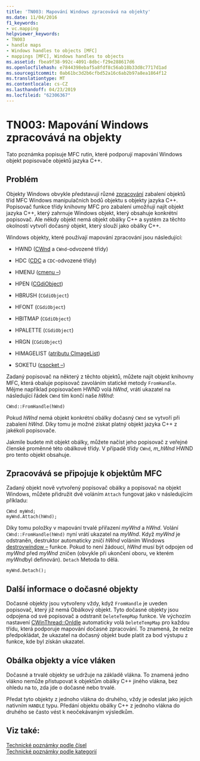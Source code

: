 ```yaml
---
title: 'TN003: Mapování Windows zpracovává na objekty'
ms.date: 11/04/2016
f1_keywords:
- vc.mapping
helpviewer_keywords:
- TN003
- handle maps
- Windows handles to objects [MFC]
- mappings [MFC], Windows handles to objects
ms.assetid: fbea9f38-992c-4091-8dbc-f29e288617d6
ms.openlocfilehash: e7844398ebaf5a8fdf8c56ab18b33d8c7717d1ad
ms.sourcegitcommit: 0ab61bc3d2b6cfbd52a16c6ab2b97a8ea1864f12
ms.translationtype: MT
ms.contentlocale: cs-CZ
ms.lasthandoff: 04/23/2019
ms.locfileid: "62306367"
---
```

# <a name="tn003-mapping-of-windows-handles-to-objects"></a>TN003: Mapování Windows zpracovává na objekty

Tato poznámka popisuje MFC rutin, které podporují mapování Windows objekt popisovače objektů jazyka C++.

## <a name="the-problem"></a>Problém

Objekty Windows obvykle představují různé [zpracování](/windows/desktop/WinProg/windows-data-types) zabalení objektů tříd MFC Windows manipulačních bodů objektu s objekty jazyka C++. Popisovač funkce třídy knihovny MFC pro zabalení umožňují najít objekt jazyka C++, který zahrnuje Windows objekt, který obsahuje konkrétní popisovač. Ale někdy objekt nemá objekt obálky C++ a systém za těchto okolností vytvoří dočasný objekt, který slouží jako obálky C++.

Windows objekty, které používají mapování zpracování jsou následující:

- HWND ([CWnd](../mfc/reference/cwnd-class.md) a `CWnd`-odvozené třídy)

- HDC ([CDC](../mfc/reference/cdc-class.md) a `CDC`-odvozené třídy)

- HMENU ([cmenu –](../mfc/reference/cmenu-class.md))

- HPEN ([CGdiObject](../mfc/reference/cgdiobject-class.md))

- HBRUSH (`CGdiObject`)

- HFONT (`CGdiObject`)

- HBITMAP (`CGdiObject`)

- HPALETTE (`CGdiObject`)

- HRGN (`CGdiObject`)

- HIMAGELIST ([atributu CImageList](../mfc/reference/cimagelist-class.md))

- SOKETU ([csocket –](../mfc/reference/csocket-class.md))

Zadaný popisovač na některý z těchto objektů, můžete najít objekt knihovny MFC, která obaluje popisovač zavoláním statické metody `FromHandle`. Mějme například popisovačem HWND volá *hWnd*, vrátí ukazatel na následující řádek `CWnd` tím končí naše *hWnd*:

```
CWnd::FromHandle(hWnd)
```

Pokud *hWnd* nemá objekt konkrétní obálky dočasný `CWnd` se vytvoří při zabalení *hWnd*. Díky tomu je možné získat platný objekt jazyka C++ z jakékoli popisovače.

Jakmile budete mít objekt obálky, můžete načíst jeho popisovač z veřejné členské proměnné této obálkové třídy. V případě třídy `CWnd`, *m_hWnd* HWND pro tento objekt obsahuje.

## <a name="attaching-handles-to-mfc-objects"></a>Zpracovává se připojuje k objektům MFC

Zadaný objekt nově vytvořený popisovač obálky a popisovač na objekt Windows, můžete přidružit dvě voláním `Attach` fungovat jako v následujícím příkladu:

```
CWnd myWnd;
myWnd.Attach(hWnd);
```

Díky tomu položky v mapování trvalé přiřazení *myWnd* a *hWnd*. Volání `CWnd::FromHandle(hWnd)` nyní vrátí ukazatel na *myWnd*. Když *myWnd* je odstraněn, destruktor automaticky zničí *hWnd* voláním Windows [destroywindow –](/windows/desktop/api/winuser/nf-winuser-destroywindow) funkce. Pokud to není žádoucí, *hWnd* musí být odpojen od *myWnd* před *myWnd* zničen (obvykle při ukončení oboru, ve kterém *myWnd*byl definován). `Detach` Metoda to dělá.

```
myWnd.Detach();
```

## <a name="more-about-temporary-objects"></a>Další informace o dočasné objekty

Dočasné objekty jsou vytvořeny vždy, když `FromHandle` je uveden popisovač, který již nemá Obálkový objekt. Tyto dočasné objekty jsou odpojena od své popisovač a odstranit `DeleteTempMap` funkce. Ve výchozím nastavení [CWinThread::OnIdle](../mfc/reference/cwinthread-class.md#onidle) automaticky volá `DeleteTempMap` pro každou třídu, která podporuje mapování dočasné zpracování. To znamená, že nelze předpokládat, že ukazatel na dočasný objekt bude platit za bod výstupu z funkce, kde byl získán ukazatel.

## <a name="wrapper-objects-and-multiple-threads"></a>Obálka objekty a více vláken

Dočasné a trvalé objekty se udržuje na základě vlákna. To znamená jedno vlákno nemůže přistupovat k objektům obálky C++ jiného vlákna, bez ohledu na to, zda jde o dočasné nebo trvalé.

Předat tyto objekty z jednoho vlákna do druhého, vždy je odeslat jako jejich nativním `HANDLE` typu. Předání objektu obálky C++ z jednoho vlákna do druhého se často vést k neočekávaným výsledkům.

## <a name="see-also"></a>Viz také:

[Technické poznámky podle čísel](../mfc/technical-notes-by-number.md)<br/>
[Technické poznámky podle kategorií](../mfc/technical-notes-by-category.md)
